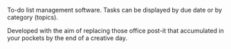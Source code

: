 To-do list management software. 
Tasks can be displayed by due date or by category (topics).

Developed with the aim of replacing those office post-it that accumulated in your pockets by the end of a creative day. 


